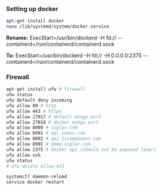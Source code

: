 ### Setting up docker

```bash
apt-get install docker
nano /lib/systemd/system/docker.service
```

**Rename:**
ExecStart=/usr/bin/dockerd -H fd:// --containerd=/run/containerd/containerd.sock

**To:**
ExecStart=/usr/bin/dockerd -H fd:// -H 0.0.0.0:2375 --containerd=/run/containerd/containerd.sock

### Firewall

```bash
apt-get install ufw # firewall
ufw status
ufw default deny incoming
ufw allow 80 # http
ufw allow 443 # https
ufw allow 27017 # default mongo port
ufw allow 27018 # docker mongo port
ufw allow 8080 # siglar.com
ufw allow 8081 # api.vueux.com
ufw allow 8082 # api.jscomponent.com
ufw allow 8001 # demo.siglar.com
ufw allow 2375 # docker api (should not be exposed later)
ufw allow ssh
ufw status
# ufw delete allow 443
```

```bash
systemctl daemon-reload
service docker restart
```